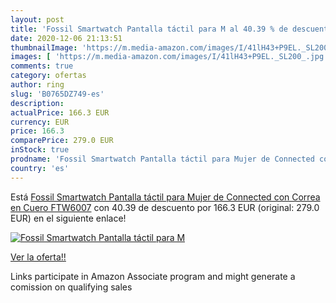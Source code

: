 ```yaml
---
layout: post
title: 'Fossil Smartwatch Pantalla táctil para M al 40.39 % de descuento'
date: 2020-12-06 21:13:51
thumbnailImage: 'https://m.media-amazon.com/images/I/41lH43+P9EL._SL200_.jpg'
images: [ 'https://m.media-amazon.com/images/I/41lH43+P9EL._SL200_.jpg' ]
comments: true
category: ofertas
author: ring
slug: 'B0765DZ749-es'
description:
actualPrice: 166.3 EUR
currency: EUR
price: 166.3
comparePrice: 279.0 EUR
inStock: true
prodname: 'Fossil Smartwatch Pantalla táctil para Mujer de Connected con Correa en Cuero FTW6007'
country: 'es'
---
```


Está [Fossil Smartwatch Pantalla táctil para Mujer de Connected con Correa en Cuero FTW6007](https://www.amazon.es/dp/B0765DZ749/?tag=tolees-21) con 40.39 de descuento por 166.3 EUR (original: 279.0 EUR) en el siguiente enlace!

[![Fossil Smartwatch Pantalla táctil para M](https://m.media-amazon.com/images/I/41lH43+P9EL._SL200_.jpg)](https://www.amazon.es/dp/B0765DZ749/?tag=tolees-21)

[Ver la oferta!!](https://www.amazon.es/dp/B0765DZ749/?tag=tolees-21)

Links participate in Amazon Associate program and might generate a comission on qualifying sales


